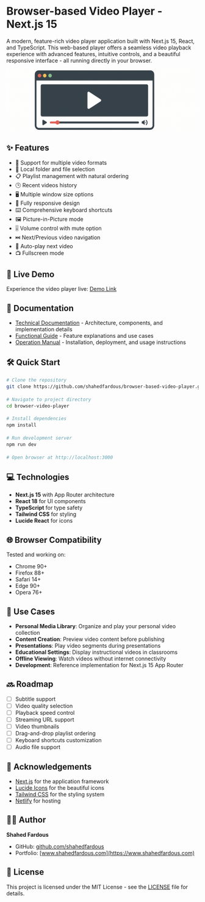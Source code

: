 # Browser-based Video Player - Next.js 15

A modern, feature-rich video player application built with Next.js 15, React, and TypeScript. This web-based player offers a seamless video playback experience with advanced features, intuitive controls, and a beautiful responsive interface - all running directly in your browser.

![Banner](./banner.png)

## ✨ Features

- 🎥 Support for multiple video formats
- 📁 Local folder and file selection
- 📋 Playlist management with natural ordering
- 🕒 Recent videos history
- 🖥️ Multiple window size options
- 📱 Fully responsive design
- ⌨️ Comprehensive keyboard shortcuts
- 🖼️ Picture-in-Picture mode
- 🎚️ Volume control with mute option
- ⏭️ Next/Previous video navigation
- 🔄 Auto-play next video
- 📺 Fullscreen mode

## 🚀 Live Demo

Experience the video player live: [Demo Link](https://next-browser-video-player.vercel.app/)

## 📖 Documentation

- [Technical Documentation](./TECHNICAL.md) - Architecture, components, and implementation details
- [Functional Guide](./FUNCTIONAL.md) - Feature explanations and use cases
- [Operation Manual](./OPERATIONAL.md) - Installation, deployment, and usage instructions

## 🛠️ Quick Start

```bash
# Clone the repository
git clone https://github.com/shahedfardous/browser-based-video-player.git

# Navigate to project directory
cd browser-video-player

# Install dependencies
npm install

# Run development server
npm run dev

# Open browser at http://localhost:3000
```

## 💻 Technologies

- **Next.js 15** with App Router architecture
- **React 18** for UI components
- **TypeScript** for type safety
- **Tailwind CSS** for styling
- **Lucide React** for icons

## 🌐 Browser Compatibility

Tested and working on:
- Chrome 90+
- Firefox 88+
- Safari 14+
- Edge 90+
- Opera 76+

## 📝 Use Cases

- **Personal Media Library**: Organize and play your personal video collection
- **Content Creation**: Preview video content before publishing
- **Presentations**: Play video segments during presentations
- **Educational Settings**: Display instructional videos in classrooms
- **Offline Viewing**: Watch videos without internet connectivity
- **Development**: Reference implementation for Next.js 15 App Router

## 🔜 Roadmap

- [ ] Subtitle support
- [ ] Video quality selection
- [ ] Playback speed control
- [ ] Streaming URL support
- [ ] Video thumbnails
- [ ] Drag-and-drop playlist ordering
- [ ] Keyboard shortcuts customization
- [ ] Audio file support

## 🙏 Acknowledgements

- [Next.js](https://nextjs.org/) for the application framework
- [Lucide Icons](https://lucide.dev/) for the beautiful icons
- [Tailwind CSS](https://tailwindcss.com/) for the styling system
- [Netlify](https://netlify.com/) for hosting

## 👨‍💻 Author

**Shahed Fardous**
- GitHub: [github.com/shahedfardous](https://github.com/shahedfardous)
- Portfolio: [www.shahedfardous.com](https://www.shahedfardous.com)

## 📄 License

This project is licensed under the MIT License - see the [LICENSE](LICENSE) file for details.